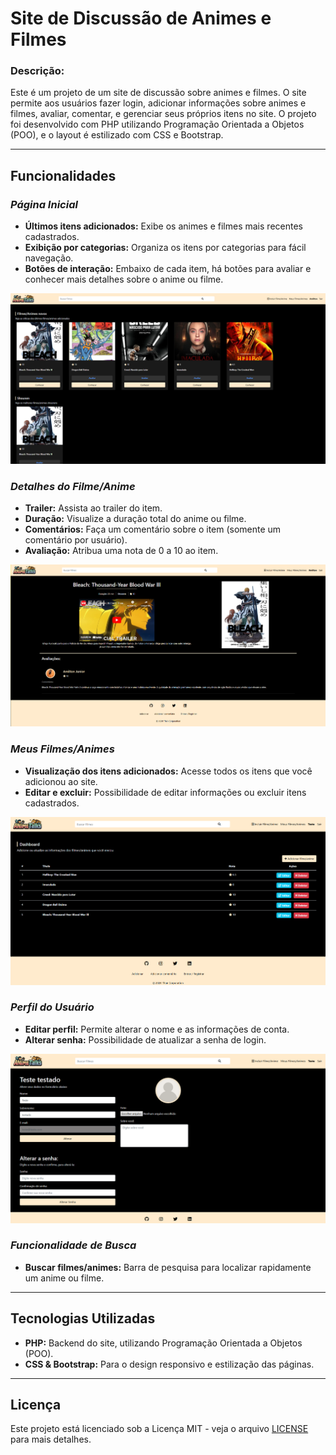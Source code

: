 # **Site de Discussão de Animes e Filmes**

### **Descrição:**

Este é um projeto de um site de discussão sobre animes e filmes. O site permite aos usuários fazer login, adicionar informações sobre animes e filmes, avaliar, comentar, e gerenciar seus próprios itens no site. O projeto foi desenvolvido com PHP utilizando Programação Orientada a Objetos (POO), e o layout é estilizado com CSS e Bootstrap.

***

## **Funcionalidades**

### ***Página Inicial***

- **Últimos itens adicionados:** Exibe os animes e filmes mais recentes cadastrados.
- **Exibição por categorias:** Organiza os itens por categorias para fácil navegação.
- **Botões de interação:** Embaixo de cada item, há botões para avaliar e conhecer mais detalhes sobre o anime ou filme.

![Captura da Página Inicial](assets/pagina_inicial.png)

### ***Detalhes do Filme/Anime***

- **Trailer:** Assista ao trailer do item.
- **Duração:** Visualize a duração total do anime ou filme.
- **Comentários:** Faça um comentário sobre o item (somente um comentário por usuário).
- **Avaliação:** Atribua uma nota de 0 a 10 ao item.

![Página de Detalhes](assets/descricao.png)

### ***Meus Filmes/Animes***

- **Visualização dos itens adicionados:** Acesse todos os itens que você adicionou ao site.
- **Editar e excluir:** Possibilidade de editar informações ou excluir itens cadastrados.

![Página de Meus Filmes](assets/meus.png)

### ***Perfil do Usuário***

- **Editar perfil:** Permite alterar o nome e as informações de conta.
- **Alterar senha:** Possibilidade de atualizar a senha de login.

![Página de Meus Filmes](assets/perfil.png)

### ***Funcionalidade de Busca***

- **Buscar filmes/animes:** Barra de pesquisa para localizar rapidamente um anime ou filme.

***

## **Tecnologias Utilizadas**

- **PHP:** Backend do site, utilizando Programação Orientada a Objetos (POO).
- **CSS & Bootstrap:** Para o design responsivo e estilização das páginas.

***

## **Licença**

Este projeto está licenciado sob a Licença MIT - veja o arquivo [LICENSE](LICENSE) para mais detalhes.
